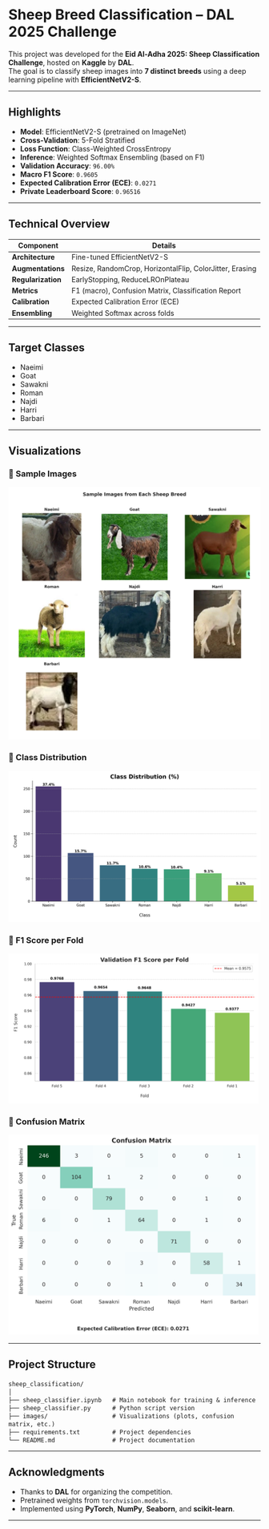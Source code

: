# Sheep Breed Classification – DAL 2025 Challenge

This project was developed for the **Eid Al-Adha 2025: Sheep Classification Challenge**, hosted on **Kaggle** by **DAL**.  
The goal is to classify sheep images into **7 distinct breeds** using a deep learning pipeline with **EfficientNetV2-S**.

---

## Highlights

- **Model**: EfficientNetV2-S (pretrained on ImageNet)
- **Cross-Validation**: 5-Fold Stratified
- **Loss Function**: Class-Weighted CrossEntropy
- **Inference**: Weighted Softmax Ensembling (based on F1)
- **Validation Accuracy**: `96.00%`
- **Macro F1 Score**: `0.9605`
- **Expected Calibration Error (ECE)**: `0.0271`
- **Private Leaderboard Score**: `0.96516`

---

## Technical Overview

| Component         | Details                                                      |
|------------------|--------------------------------------------------------------|
| **Architecture** | Fine-tuned EfficientNetV2-S                                  |
| **Augmentations**| Resize, RandomCrop, HorizontalFlip, ColorJitter, Erasing     |
| **Regularization** | EarlyStopping, ReduceLROnPlateau                         |
| **Metrics**      | F1 (macro), Confusion Matrix, Classification Report          |
| **Calibration**  | Expected Calibration Error (ECE)                             |
| **Ensembling**   | Weighted Softmax across folds                                |

---

## Target Classes

- Naeimi
- Goat
- Sawakni
- Roman
- Najdi
- Harri
- Barbari

---

## Visualizations

### 🔹 Sample Images
<img src="images/Sample_Sheep.png" width="600"/>

### 🔹 Class Distribution
<img src="images/Class_Distribution.png" width="600"/>

### 🔹 F1 Score per Fold
<img src="images/f1_per_fold.png" width="500"/>

### 🔹 Confusion Matrix
<img src="images/confusion_matrix.png" width="500"/>

---

## Project Structure

```
sheep_classification/
│
├── sheep_classifier.ipynb   # Main notebook for training & inference
├── sheep_classifier.py      # Python script version
├── images/                  # Visualizations (plots, confusion matrix, etc.)
├── requirements.txt         # Project dependencies
└── README.md                # Project documentation
```

---

## Acknowledgments

- Thanks to **DAL** for organizing the competition.
- Pretrained weights from `torchvision.models`.
- Implemented using **PyTorch**, **NumPy**, **Seaborn**, and **scikit-learn**.

---
